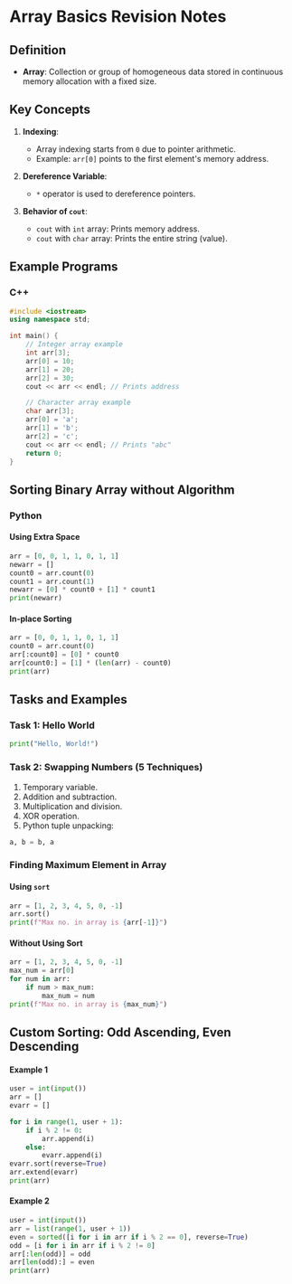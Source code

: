 # Array Basics Revision Notes

## Definition
- **Array**: Collection or group of homogeneous data stored in continuous memory allocation with a fixed size.

## Key Concepts
1. **Indexing**:
   - Array indexing starts from `0` due to pointer arithmetic.
   - Example: `arr[0]` points to the first element's memory address.

2. **Dereference Variable**:
   - `*` operator is used to dereference pointers.

3. **Behavior of `cout`**:
   - `cout` with `int` array: Prints memory address.
   - `cout` with `char` array: Prints the entire string (value).

## Example Programs
### C++
```cpp
#include <iostream>
using namespace std;

int main() {
    // Integer array example
    int arr[3];
    arr[0] = 10;
    arr[1] = 20;
    arr[2] = 30;
    cout << arr << endl; // Prints address

    // Character array example
    char arr[3];
    arr[0] = 'a';
    arr[1] = 'b';
    arr[2] = 'c';
    cout << arr << endl; // Prints "abc"
    return 0;
}
```

## Sorting Binary Array without Algorithm
### Python
#### Using Extra Space
```python
arr = [0, 0, 1, 1, 0, 1, 1]
newarr = []
count0 = arr.count(0)
count1 = arr.count(1)
newarr = [0] * count0 + [1] * count1
print(newarr)
```
#### In-place Sorting
```python
arr = [0, 0, 1, 1, 0, 1, 1]
count0 = arr.count(0)
arr[:count0] = [0] * count0
arr[count0:] = [1] * (len(arr) - count0)
print(arr)
```

## Tasks and Examples
### Task 1: Hello World
```python
print("Hello, World!")
```

### Task 2: Swapping Numbers (5 Techniques)
1. Temporary variable.
2. Addition and subtraction.
3. Multiplication and division.
4. XOR operation.
5. Python tuple unpacking:
```python
a, b = b, a
```

### Finding Maximum Element in Array
#### Using `sort`
```python
arr = [1, 2, 3, 4, 5, 0, -1]
arr.sort()
print(f"Max no. in array is {arr[-1]}")
```
#### Without Using Sort
```python
arr = [1, 2, 3, 4, 5, 0, -1]
max_num = arr[0]
for num in arr:
    if num > max_num:
        max_num = num
print(f"Max no. in array is {max_num}")
```

## Custom Sorting: Odd Ascending, Even Descending
#### Example 1
```python
user = int(input())
arr = []
evarr = []

for i in range(1, user + 1):
    if i % 2 != 0:
        arr.append(i)
    else:
        evarr.append(i)
evarr.sort(reverse=True)
arr.extend(evarr)
print(arr)
```
#### Example 2
```python
user = int(input())
arr = list(range(1, user + 1))
even = sorted([i for i in arr if i % 2 == 0], reverse=True)
odd = [i for i in arr if i % 2 != 0]
arr[:len(odd)] = odd
arr[len(odd):] = even
print(arr)
```
